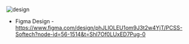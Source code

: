 
![design](https://github.com/himanshuverma544/Landing-Page-1/assets/29043156/60d88584-cda0-45ed-8216-2909b11d6d19)


- Figma Design - https://www.figma.com/design/phJLlOLEU1om9J3t2w4YjT/PCSS-Softech?node-id=56-1514&t=ShI7Of0LUxED7Pug-0
